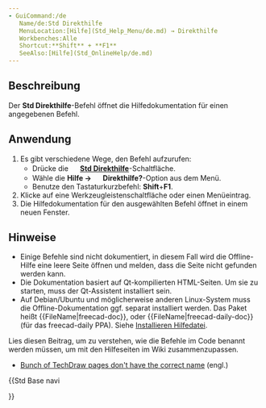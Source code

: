 ```yaml
---
- GuiCommand:/de
   Name/de:Std Direkthilfe
   MenuLocation:[Hilfe](Std_Help_Menu/de.md) → Direkthilfe
   Workbenches:Alle
   Shortcut:**Shift** + **F1**
   SeeAlso:[Hilfe](Std_OnlineHelp/de.md)
---
```


## Beschreibung

Der **Std Direkthilfe**-Befehl öffnet die Hilfedokumentation für einen angegebenen Befehl.

## Anwendung

1.  Es gibt verschiedene Wege, den Befehl aufzurufen:
    -   Drücke die **<img src="images/Std_WhatsThis.svg" width=16px> [Std Direkthilfe](Std_WhatsThis/de.md)**-Schaltfläche.
    -   Wähle die **Hilfe → <img src="images/Std_WhatsThis.svg" width=16px> Direkthilfe?**-Option aus dem Menü.
    -   Benutze den Tastaturkurzbefehl: **Shift**+**F1**.
2.  Klicke auf eine Werkzeugleistenschaltfläche oder einen Menüeintrag.
3.  Die Hilfedokumentation für den ausgewählten Befehl öffnet in einem neuen Fenster.

## Hinweise

-   Einige Befehle sind nicht dokumentiert, in diesem Fall wird die Offline-Hilfe eine leere Seite öffnen und melden, dass die Seite nicht gefunden werden kann.
-   Die Dokumentation basiert auf Qt-kompilierten HTML-Seiten. Um sie zu starten, muss der Qt-Assistent installiert sein.
-   Auf Debian/Ubuntu und möglicherweise anderen Linux-System muss die Offline-Dokumentation ggf. separat installiert werden. Das Paket heißt {{FileName|freecad-doc}}, oder {{FileName|freecad-daily-doc}} (für das freecad-daily PPA). Siehe [Installieren Hilfedatei](Installing_Helpfile/de.md).

Lies diesen Beitrag, um zu verstehen, wie die Befehle im Code benannt werden müssen, um mit den Hilfeseiten im Wiki zusammenzupassen.

-   [Bunch of TechDraw pages don\'t have the correct name](https://forum.freecadweb.org/viewtopic.php?t=27265) (engl.)





{{Std Base navi

}}  
